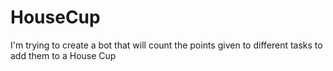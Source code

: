 # HouseCup
I'm trying to create a bot that will count the points given to different tasks to add them to a House Cup
